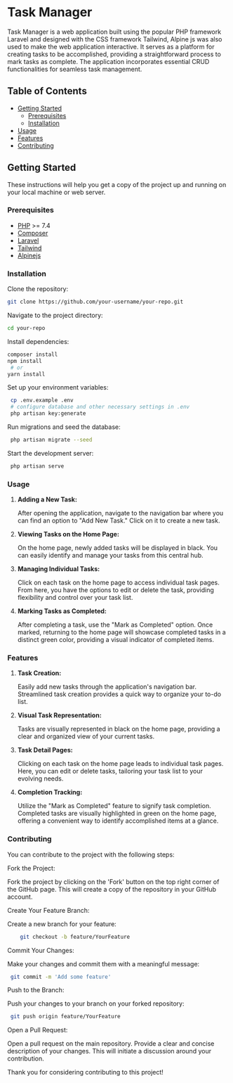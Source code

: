 # Task Manager

Task Manager is a web application built using the popular PHP framework Laravel and designed with the CSS framework Tailwind, Alpine js was also used to make the web application interactive. It serves as a platform for creating tasks to be accomplished, providing a straightforward process to mark tasks as complete. The application incorporates essential CRUD functionalities for seamless task management.

## Table of Contents

- [Getting Started](#getting-started)
  - [Prerequisites](#prerequisites)
  - [Installation](#installation)
- [Usage](#usage)
- [Features](#features)
- [Contributing](#contributing)

  
## Getting Started

These instructions will help you get a copy of the project up and running on your local machine or web server.

### Prerequisites

- [PHP](https://www.php.net/) >= 7.4
- [Composer](https://getcomposer.org/)
- [Laravel](https://laravel.com/)
- [Tailwind](https://tailwindcss.com/)
- [Alpinejs](https://alpinejs.dev/)

### Installation

Clone the repository:

   ```bash
   git clone https://github.com/your-username/your-repo.git
   ```

Navigate to the project directory:

   ```bash
   cd your-repo
   ```

Install dependencies:

   ```bash
   composer install
   npm install
    # or
   yarn install
   ```

Set up your environment variables:

   ```bash
    cp .env.example .env
    # configure database and other necessary settings in .env
    php artisan key:generate
   ```

Run migrations and seed the database:

   ```bash
    php artisan migrate --seed
   ```

Start the development server:

   ```bash
    php artisan serve
   ```


### Usage

1. **Adding a New Task:**

   After opening the application, navigate to the navigation bar where you can find an option to "Add New Task." Click on it to create a new task.

2. **Viewing Tasks on the Home Page:**

   On the home page, newly added tasks will be displayed in black. You can easily identify and manage your tasks from this central hub.

3. **Managing Individual Tasks:**

   Click on each task on the home page to access individual task pages. From here, you have the options to edit or delete the task, providing flexibility and control over your task list.

4. **Marking Tasks as Completed:**

   After completing a task, use the "Mark as Completed" option. Once marked, returning to the home page will showcase completed tasks in a distinct green color, providing a visual indicator of completed items.


### Features

1. **Task Creation:**
   
   Easily add new tasks through the application's navigation bar. Streamlined task creation provides a quick way to organize your to-do list.

2. **Visual Task Representation:**

   Tasks are visually represented in black on the home page, providing a clear and organized view of your current tasks.

3. **Task Detail Pages:**

   Clicking on each task on the home page leads to individual task pages. Here, you can edit or delete tasks, tailoring your task list to your evolving needs.

4. **Completion Tracking:**

   Utilize the "Mark as Completed" feature to signify task completion. Completed tasks are visually highlighted in green on the home page, offering a convenient way to identify accomplished items at a glance.


### Contributing

You can contribute to the project with the following steps:


Fork the Project:

Fork the project by clicking on the 'Fork' button on the top right corner of the GitHub page. This will create a copy of the repository in your GitHub account.


Create Your Feature Branch:

Create a new branch for your feature:

   ```bash
       git checkout -b feature/YourFeature

   ```

Commit Your Changes:

Make your changes and commit them with a meaningful message:

   ```bash
    git commit -m 'Add some feature'

   ```

Push to the Branch:

Push your changes to your branch on your forked repository:

   ```bash
    git push origin feature/YourFeature

   ```

Open a Pull Request:

Open a pull request on the main repository. Provide a clear and concise description of your changes. This will initiate a discussion around your contribution.

Thank you for considering contributing to this project!



